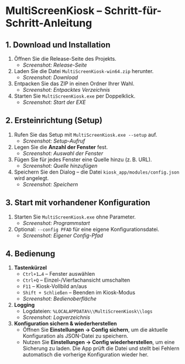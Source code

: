 # MultiScreenKiosk – Schritt-für-Schritt-Anleitung

## 1. Download und Installation
1. Öffnen Sie die Release-Seite des Projekts.
   - *Screenshot: Release-Seite*
2. Laden Sie die Datei `MultiScreenKiosk-win64.zip` herunter.
   - *Screenshot: Download*
3. Entpacken Sie das ZIP in einen Ordner Ihrer Wahl.
   - *Screenshot: Entpacktes Verzeichnis*
4. Starten Sie `MultiScreenKiosk.exe` per Doppelklick.
   - *Screenshot: Start der EXE*

## 2. Ersteinrichtung (Setup)
1. Rufen Sie das Setup mit `MultiScreenKiosk.exe --setup` auf.
   - *Screenshot: Setup-Aufruf*
2. Legen Sie die **Anzahl der Fenster** fest.
   - *Screenshot: Auswahl der Fenster*
3. Fügen Sie für jedes Fenster eine Quelle hinzu (z. B. URL).
   - *Screenshot: Quelle hinzufügen*
4. Speichern Sie den Dialog – die Datei `kiosk_app/modules/config.json` wird angelegt.
   - *Screenshot: Speichern*

## 3. Start mit vorhandener Konfiguration
1. Starten Sie `MultiScreenKiosk.exe` ohne Parameter.
   - *Screenshot: Programmstart*
2. Optional: `--config PFAD` für eine eigene Konfigurationsdatei.
   - *Screenshot: Eigener Config-Pfad*

## 4. Bedienung
1. **Tastenkürzel**
   - `Ctrl+1…4` – Fenster auswählen
   - `Ctrl+Q` – Einzel-/Vierfachansicht umschalten
   - `F11` – Kiosk-Vollbild an/aus
   - `Shift + Schließen` – Beenden im Kiosk-Modus
   - *Screenshot: Bedienoberfläche*
2. **Logging**
   - Logdateien: `%LOCALAPPDATA%\\MultiScreenKiosk\\logs`
   - *Screenshot: Logverzeichnis*
3. **Konfiguration sichern & wiederherstellen**
   - Öffnen Sie **Einstellungen → Config sichern**, um die aktuelle Konfiguration als JSON-Datei zu speichern.
   - Nutzen Sie **Einstellungen → Config wiederherstellen**, um eine Sicherung zu laden. Die App prüft die Datei und stellt bei Fehlern automatisch die vorherige Konfiguration wieder her.

